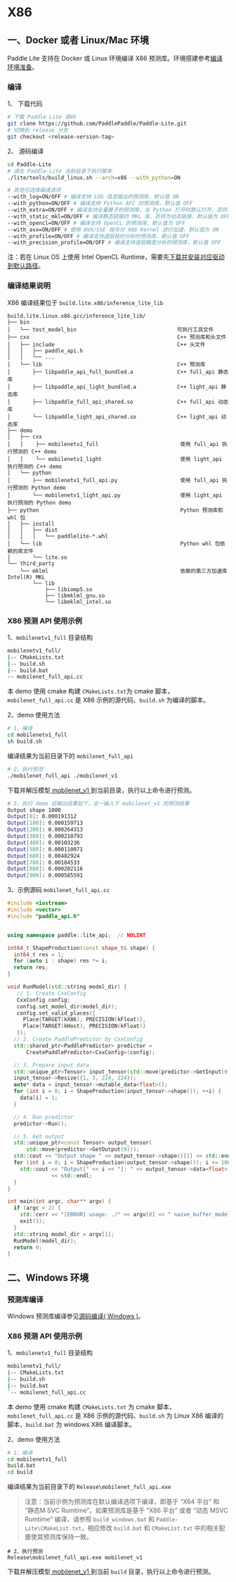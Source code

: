 # X86

## 一、Docker 或者 Linux/Mac 环境

Paddle Lite 支持在 Docker 或 Linux 环境编译 X86 预测库。环境搭建参考[编译环境准备](../source_compile/compile_env)。

### 编译

1、 下载代码
```bash
# 下载 Paddle Lite 源码
git clone https://github.com/PaddlePaddle/Paddle-Lite.git
# 切换到 release 分支
git checkout <release-version-tag>
```

2、 源码编译

```bash
cd Paddle-Lite
# 请在 Paddle-Lite 当前目录下执行脚本
./lite/tools/build_linux.sh --arch=x86 --with_python=ON

# 其他可选择编译选项
--with_log=ON/OFF # 编译支持 LOG 信息输出的预测库，默认值 ON
--with_python=ON/OFF # 编译支持 Python API 的预测库，默认值 OFF
--with_extra=ON/OFF # 编译支持全量算子的预测库，当 Python 打开时默认打开，否则为 OFF
--with_static_mkl=ON/OFF # 编译静态链接的 MKL 库，否则为动态链接，默认值为 OFF
--with_opencl=ON/OFF # 编译支持 OpenCL 的预测库，默认值为 OFF
--with_avx=ON/OFF # 使用 AVX/SSE 指令对 X86 Kernel 进行加速，默认值为 ON
--with_profile=ON/OFF # 编译支持逐层耗时分析的预测库，默认值 OFF
--with_precision_profile=ON/OFF # 编译支持逐层精度分析的预测库，默认值 OFF
```

注：若在 Linux OS 上使用 Intel OpenCL Runtime，需要先[下载并安装对应驱动到默认路径](https://software.intel.com/content/www/us/en/develop/articles/opencl-drivers.html)。

### 编译结果说明

X86 编译结果位于 `build.lite.x86/inference_lite_lib`

```shell
build.lite.linux.x86.gcc/inference_lite_lib/
├── bin
│   └── test_model_bin                                可执行工具文件
├── cxx                                               C++ 预测库和头文件
│   ├── include                                       C++ 头文件
│   │   ├── paddle_api.h
│   │   └── ...
│   └── lib                                           C++ 预测库
│       ├── libpaddle_api_full_bundled.a              C++ full_api 静态库
│       ├── libpaddle_api_light_bundled.a             C++ light_api 静态库
│       ├── libpaddle_full_api_shared.so              C++ full_api 动态库
│       └── libpaddle_light_api_shared.so             C++ light_api 动态库
├── demo
│   ├── cxx
│   │    ├── mobilenetv1_full                          使用 full_api 执行预测的 C++ demo
│   │    └── mobilenetv1_light                         使用 light_api 执行预测的 C++ demo
│   └── python
│       ├── mobilenetv1_full_api.py                    使用 full_api 执行预测的 Python demo
│       └── mobilenetv1_light_api.py                   使用 light_api 执行预测的 Python demo
├── python                                             Python 预测库和 whl 包
│   ├── install
│   │   ├── dist
│   │   │   └── paddlelite-*.whl
│   └── lib                                            Python whl 包依赖的库文件
│       └── lite.so
└── third_party
    └── mklml                                          依赖的第三方加速库 Intel(R) MKL
        └── lib
            ├── libiomp5.so
            ├── libmklml_gnu.so
            └── libmklml_intel.so
```

### X86 预测 API 使用示例

1、`mobilenetv1_full` 目录结构

```bash
mobilenetv1_full/
|-- CMakeLists.txt
|-- build.sh
|-- build.bat
-- mobilenet_full_api.cc
```

本 demo 使用 cmake 构建 `CMakeLists.txt`为 cmake 脚本，`mobilenet_full_api.cc` 是 X86 示例的源代码、`build.sh` 为编译的脚本。

2、demo 使用方法

``` bash
# 1、编译
cd mobilenetv1_full
sh build.sh
```
编译结果为当前目录下的 `mobilenet_full_api `
``` bash
# 2、执行预测
./mobilenet_full_api ./mobilenet_v1
```
下载并解压模型[ mobilenet_v1 ](http://paddle-inference-dist.bj.bcebos.com/mobilenet_v1.tar.gz)到当前目录，执行以上命令进行预测。

```bash
# 3、执行 demo 后输出结果如下，全一输入下 mobilenet_v1 的预测结果
Output shape 1000
Output[0]: 0.000191312
Output[100]: 0.000159713
Output[200]: 0.000264313
Output[300]: 0.000210793
Output[400]: 0.00103236
Output[500]: 0.000110071
Output[600]: 0.00482924
Output[700]: 0.00184533
Output[800]: 0.000202116
Output[900]: 0.000585591
```



3、示例源码 `mobilenet_full_api.cc`

```c++
#include <iostream>
#include <vector>
#include "paddle_api.h"


using namespace paddle::lite_api;  // NOLINT

int64_t ShapeProduction(const shape_t& shape) {
  int64_t res = 1;
  for (auto i : shape) res *= i;
  return res;
}

void RunModel(std::string model_dir) {
   // 1. Create CxxConfig
   CxxConfig config;
   config.set_model_dir(model_dir);
   config.set_valid_places({
     Place{TARGET(kX86), PRECISION(kFloat)},
     Place{TARGET(kHost), PRECISION(kFloat)}
   });
  // 2. Create PaddlePredictor by CxxConfig
  std::shared_ptr<PaddlePredictor> predictor =
      CreatePaddlePredictor<CxxConfig>(config);

  // 3. Prepare input data
  std::unique_ptr<Tensor> input_tensor(std::move(predictor->GetInput(0)));
  input_tensor->Resize({1, 3, 224, 224});
  auto* data = input_tensor->mutable_data<float>();
  for (int i = 0; i < ShapeProduction(input_tensor->shape()); ++i) {
    data[i] = 1;
  }

  // 4. Run predictor
  predictor->Run();

  // 5. Get output
  std::unique_ptr<const Tensor> output_tensor(
      std::move(predictor->GetOutput(0)));
  std::cout << "Output shape " << output_tensor->shape()[1] << std::endl;
  for (int i = 0; i < ShapeProduction(output_tensor->shape()); i += 100) {
    std::cout << "Output[" << i << "]: " << output_tensor->data<float>()[i]
              << std::endl;
  }
}

int main(int argc, char** argv) {
  if (argc < 2) {
    std::cerr << "[ERROR] usage: ./" << argv[0] << " naive_buffer_model_dir\n";
    exit(1);
  }
  std::string model_dir = argv[1];
  RunModel(model_dir);
  return 0;
}

```

## 二、Windows 环境

### 预测库编译
Windows 预测库编译参见[源码编译( Windows )](../source_compile/windows_compile_windows)。

### X86 预测 API 使用示例

1、`mobilenetv1_full` 目录结构

```bash
mobilenetv1_full/
|-- CMakeLists.txt
|-- build.sh
|-- build.bat
`-- mobilenet_full_api.cc
```

本 demo 使用 cmake 构建 `CMakeLists.txt` 为 cmake 脚本，`mobilenet_full_api.cc` 是 X86 示例的源代码、`build.sh` 为 Linux X86 编译的脚本，`build.bat` 为 windows X86 编译脚本。

2、demo 使用方法

``` bash
# 1、编译
cd mobilenetv1_full
build.bat
cd build
```

编译结果为当前目录下的 `Release\mobilenet_full_api.exe `

> 注意：当前示例为预测库在默认编译选项下编译，即基于 “X64 平台” 和 “静态M SVC Rumtime”。如果预测库是基于 “X86 平台” 或者 “动态 MSVC Rumtime” 编译，请参照 `build_windows.bat` 和  `Paddle-Lite\CMakeList.txt`，相应修改 `build.bat` 和 `CMakeList.txt` 中的相关配置使其预测库保持一致。

``` dos
# 2、执行预测
Release\mobilenet_full_api.exe mobilenet_v1
```

下载并解压模型[ mobilenet_v1 ](http://paddle-inference-dist.bj.bcebos.com/mobilenet_v1.tar.gz) 到当前 `build` 目录，执行以上命令进行预测。

